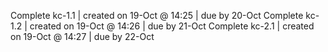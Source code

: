 Complete kc-1.1 | created on 19-Oct @ 14:25 | due by 20-Oct
Complete kc-1.2 | created on 19-Oct @ 14:26 | due by 21-Oct
Complete kc-2.1 | created on 19-Oct @ 14:27 | due by 22-Oct
